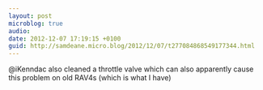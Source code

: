 ```yaml
---
layout: post
microblog: true
audio: 
date: 2012-12-07 17:19:15 +0100
guid: http://samdeane.micro.blog/2012/12/07/t277084868549177344.html
---
```

@iKenndac also cleaned a throttle valve which can also apparently cause this problem on old RAV4s (which is what I have)
